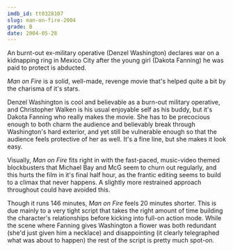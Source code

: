 ```yaml
---
imdb_id: tt0328107
slug: man-on-fire-2004
grade: B
date: 2004-05-28
---
```


An burnt-out ex-military operative (Denzel Washington) declares war on a kidnapping ring in Mexico City after the young girl (Dakota Fanning) he was paid to protect is abducted.

_Man on Fire_ is a solid, well-made, revenge movie that's helped quite a bit by the charisma of it's stars.

Denzel Washington is cool and believable as a burn-out military operative, and Christopher Walken is his usual enjoyable self as his buddy, but it's Dakota Fanning who really makes the movie. She has to be precocious enough to both charm the audience and believably break through Washington's hard exterior, and yet still be vulnerable enough so that the audience feels protective of her as well. It's a fine line, but she makes it look easy.

Visually, _Man on Fire_ fits right in with the fast-paced, music-video themed blockbusters that Michael Bay and McG seem to churn out regularly, and this hurts the film in it's final half hour, as the frantic editing seems to build to a climax that never happens. A slightly more restrained approach throughout could have avoided this.

Though it runs 146 minutes, _Man on Fire_ feels 20 minutes shorter. This is due mainly to a very tight script that takes the right amount of time building the character's relationships before kicking into full-on action mode. While the scene where Fanning gives Washington a flower was both redundant (she'd just given him a necklace) and disappointing (it clearly telegraphed what was about to happen) the rest of the script is pretty much spot-on.
